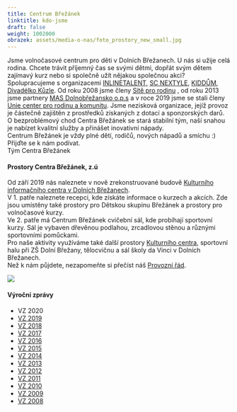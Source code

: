 ```yaml
---
title: Centrum Břežánek
linktitle: kdo-jsme
draft: false
weight: 1002000
obrazek: assets/media-o-nas/foto_prostory_new_small.jpg
---
```

Jsme volnočasové centrum pro děti v Dolních Břežanech. U nás si užije celá rodina. Chcete trávit příjemný čas se svými dětmi, dopřát svým dětem zajímavý kurz nebo si společně užít nějakou společnou akci?\
Spolupracujeme s organizacemi [INLINETALENT](http://www.inlinetalent.cz/), [SC NEXTYLE](http://www.scnextyle.cz/), [KIDDŮM](http://www.kiddum.cz/), [Divadélko Kůzle](http://www.divadelkokuzle.cz/). Od roku 2008 jsme členy [Sítě pro rodinu](http://www.materska-centra.cz/) , od roku 2013 jsme partnery [MAS Dolnobřežansko o.p.s](http://www.mas-dolnobrezansko.cz/) a v roce 2019 jsme se stali členy [Unie center pro rodinu a komunitu](https://www.uniecenter.cz/). Jsme nezisková organizace, jejíž provoz je částečně zajištěn z prostředků získaných z dotací a sponzorských darů.\
O bezproblémový chod Centra Břežánek se stará stabilní tým, naší snahou je nabízet kvalitní služby a přinášet inovativní nápady.\
Centrum Břežánek je vždy plné dětí, rodičů, nových nápadů a smíchu :)\
Přijďte se k nám podívat.\
Tým Centra Břežánek

#### Prostory Centra Břežánek, z.ú

Od září 2019 nás naleznete v nově zrekonstruované budově [Kulturního informačního centra v Dolních Břežanech](kontakty/).\
V 1. patře naleznete recepci, kde získáte informace o kurzech a akcích. Zde jsou umístěny také prostory pro Dětskou skupinu Břežánek a prostory pro volnočasové kurzy.\
Ve 2. patře má Centrum Břežánek cvičební sál, kde probíhají sportovní kurzy. Sál je vybaven dřevěnou podlahou, zrcadlovou stěnou a různými sportovními pomůckami.\
Pro naše aktivity využíváme také další prostory [Kulturního centra](http://ric-dolnibrezany.cz/), sportovní halu při ZŠ Dolní Břežany, tělocvičnu a sál školy da Vinci v Dolních Břežanech.\
Než k nám půjdete, nezapomeňte si přečíst náš [Provozní řád](assets/media-o-nas/Provozni_rad_2020.pdf).

![](assets/media-o-nas/telocvicna_ric.jpg)

#### Výroční zprávy

* VZ 2020
* [](assets/media-o-nas/VZ_BREZANEK_2019.pdf)[VZ 2019](assets/media-o-nas/VZ_BREZANEK_2019.pdf)
* [VZ 2018](assets/media-o-nas/VZ_BREZANEK_2018.pdf)
* [VZ 2017](assets/media-o-nas/VZ_BREZANEK_2017.pdf)
* [VZ 2016](assets/media-o-nas/VZ_Brezanek_2016.pdf)
* [VZ 2015](assets/media-o-nas/VZ-2015_MV.pdf)
* [VZ 2014](assets/media-o-nas/VZ_2014_final.pdf)
* [VZ 2013](assets/media-o-nas/vz2013.pdf)
* [VZ 2012](assets/media-o-nas/vz2012.pdf)
* [VZ 2011](assets/media-o-nas/VÝROČNÍ_ZPRÁVA_2011.pdf)
* [VZ 2010](assets/media-o-nas/Vyrocni_zprava_2010.pdf)
* [VZ 2009](assets/media-o-nas/Vyrocni_zprava_2009.pdf)
* [VZ 2008](assets/media-o-nas/Vyrocni_zprava_2008.pdf)